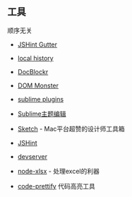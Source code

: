 ## 工具

顺序无关

- [JSHint Gutter](https://github.com/victorporof/Sublime-JSHint)
- [local history](https://github.com/vishr/local-history)
- [DocBlockr](https://github.com/spadgos/sublime-jsdocs)
- [DOM Monster](http://mir.aculo.us/dom-monster/)
- [sublime plugins](https://sublime.wbond.net/)
- [Sublime主题编辑](http://tmtheme-editor.herokuapp.com/)

- [Sketch](http://www.bohemiancoding.com/sketch/) - Mac平台超赞的设计师工具箱

- [JSHint](http://www.jshint.com/)

- [devserver](https://npmjs.org/package/devserver)
- [node-xlsx](https://npmjs.org/package/node-xlsx) - 处理excel的利器

- [code-prettify](https://code.google.com/p/google-code-prettify/)  代码高亮工具